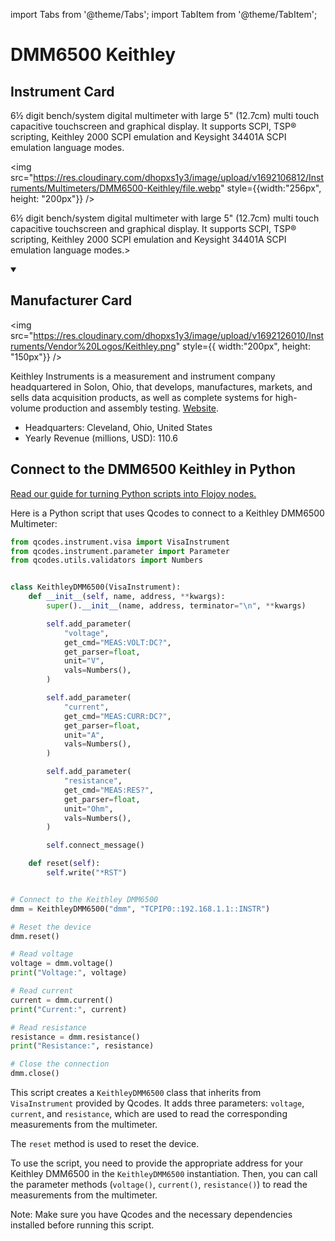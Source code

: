 
import Tabs from '@theme/Tabs';
import TabItem from '@theme/TabItem';

# DMM6500 Keithley

## Instrument Card

<div className="flex">

<div>

6½ digit bench/system digital multimeter with large 5" (12.7cm) multi touch capacitive touchscreen and graphical display. It supports SCPI, TSP® scripting, Keithley 2000 SCPI emulation and Keysight 34401A SCPI emulation language modes.

</div>

<img src="https://res.cloudinary.com/dhopxs1y3/image/upload/v1692106812/Instruments/Multimeters/DMM6500-Keithley/file.webp" style={{width:"256px", height: "200px"}} />

</div>

6½ digit bench/system digital multimeter with large 5" (12.7cm) multi touch capacitive touchscreen and graphical display. It supports SCPI, TSP® scripting, Keithley 2000 SCPI emulation and Keysight 34401A SCPI emulation language modes.>

<details open>
<summary><h2>Manufacturer Card</h2></summary>

<img src="https://res.cloudinary.com/dhopxs1y3/image/upload/v1692126010/Instruments/Vendor%20Logos/Keithley.png" style={{ width:"200px", height: "150px"}} />

Keithley Instruments is a measurement and instrument company headquartered in Solon, Ohio, that develops, manufactures, markets, and sells data acquisition products, as well as complete systems for high-volume production and assembly testing. <a href="https://www.tek.com/en">Website</a>.

<ul>
  <li>Headquarters: Cleveland, Ohio, United States</li>
  <li>Yearly Revenue (millions, USD): 110.6</li>
</ul>
</details>

## Connect to the DMM6500 Keithley in Python

[Read our guide for turning Python scripts into Flojoy nodes.](https://docs.flojoy.ai/custom-nodes/creating-custom-node/)


<Tabs>
<TabItem value="Qcodes" label="Qcodes">

Here is a Python script that uses Qcodes to connect to a Keithley DMM6500 Multimeter:

```python
from qcodes.instrument.visa import VisaInstrument
from qcodes.instrument.parameter import Parameter
from qcodes.utils.validators import Numbers


class KeithleyDMM6500(VisaInstrument):
    def __init__(self, name, address, **kwargs):
        super().__init__(name, address, terminator="\n", **kwargs)

        self.add_parameter(
            "voltage",
            get_cmd="MEAS:VOLT:DC?",
            get_parser=float,
            unit="V",
            vals=Numbers(),
        )

        self.add_parameter(
            "current",
            get_cmd="MEAS:CURR:DC?",
            get_parser=float,
            unit="A",
            vals=Numbers(),
        )

        self.add_parameter(
            "resistance",
            get_cmd="MEAS:RES?",
            get_parser=float,
            unit="Ohm",
            vals=Numbers(),
        )

        self.connect_message()

    def reset(self):
        self.write("*RST")


# Connect to the Keithley DMM6500
dmm = KeithleyDMM6500("dmm", "TCPIP0::192.168.1.1::INSTR")

# Reset the device
dmm.reset()

# Read voltage
voltage = dmm.voltage()
print("Voltage:", voltage)

# Read current
current = dmm.current()
print("Current:", current)

# Read resistance
resistance = dmm.resistance()
print("Resistance:", resistance)

# Close the connection
dmm.close()
```

This script creates a `KeithleyDMM6500` class that inherits from `VisaInstrument` provided by Qcodes. It adds three parameters: `voltage`, `current`, and `resistance`, which are used to read the corresponding measurements from the multimeter.

The `reset` method is used to reset the device.

To use the script, you need to provide the appropriate address for your Keithley DMM6500 in the `KeithleyDMM6500` instantiation. Then, you can call the parameter methods (`voltage()`, `current()`, `resistance()`) to read the measurements from the multimeter.

Note: Make sure you have Qcodes and the necessary dependencies installed before running this script.

</TabItem>
</Tabs>